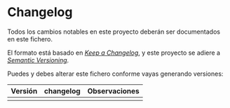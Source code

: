 # Changelog

Todos los cambios notables en este proyecto deberán ser documentados en este fichero.

El formato está basado en [*Keep a Changelog*](https://keepachangelog.com/en/1.0.0/),
y este proyecto se adiere a [*Semantic Versioning*](https://semver.org/spec/v2.0.0.html).

[Comments]: https://stackoverflow.com/questions/4823468/comments-in-markdown

Puedes y debes alterar este fichero conforme vayas generando versiones:

| Versión           | changelog             | Observaciones |
|:-------------     |:---------------       | :-------------|
|                   |                       |               |
